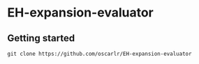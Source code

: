 # EH-expansion-evaluator
## Getting started
```
git clone https://github.com/oscarlr/EH-expansion-evaluator

```
